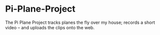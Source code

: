 # Pi-Plane-Project
The Pi Plane Project tracks planes the fly over my house; records a short video – and uploads the clips onto the web.
